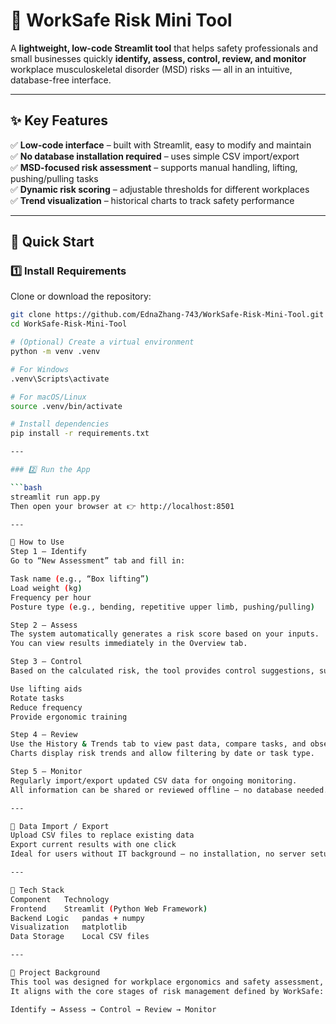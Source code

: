 # 🦺 WorkSafe Risk Mini Tool

A **lightweight, low-code Streamlit tool** that helps safety professionals and small businesses quickly **identify, assess, control, review, and monitor** workplace musculoskeletal disorder (MSD) risks — all in an intuitive, database-free interface.

---

## ✨ Key Features

✅ **Low-code interface** – built with Streamlit, easy to modify and maintain  
✅ **No database installation required** – uses simple CSV import/export  
✅ **MSD-focused risk assessment** – supports manual handling, lifting, pushing/pulling tasks  
✅ **Dynamic risk scoring** – adjustable thresholds for different workplaces  
✅ **Trend visualization** – historical charts to track safety performance  

---

## 🚀 Quick Start

### 1️⃣ Install Requirements

Clone or download the repository:

```bash
git clone https://github.com/EdnaZhang-743/WorkSafe-Risk-Mini-Tool.git
cd WorkSafe-Risk-Mini-Tool

# (Optional) Create a virtual environment
python -m venv .venv

# For Windows
.venv\Scripts\activate

# For macOS/Linux
source .venv/bin/activate

# Install dependencies
pip install -r requirements.txt

---

### 2️⃣ Run the App

```bash
streamlit run app.py
Then open your browser at 👉 http://localhost:8501

---

🧭 How to Use
Step 1 – Identify
Go to “New Assessment” tab and fill in:

Task name (e.g., “Box lifting”)
Load weight (kg)
Frequency per hour
Posture type (e.g., bending, repetitive upper limb, pushing/pulling)

Step 2 – Assess
The system automatically generates a risk score based on your inputs.
You can view results immediately in the Overview tab.

Step 3 – Control
Based on the calculated risk, the tool provides control suggestions, such as:

Use lifting aids
Rotate tasks
Reduce frequency
Provide ergonomic training

Step 4 – Review
Use the History & Trends tab to view past data, compare tasks, and observe progress.
Charts display risk trends and allow filtering by date or task type.

Step 5 – Monitor
Regularly import/export updated CSV data for ongoing monitoring.
All information can be shared or reviewed offline — no database needed.

---

💾 Data Import / Export
Upload CSV files to replace existing data
Export current results with one click
Ideal for users without IT background — no installation, no server setup

---

🧩 Tech Stack
Component	Technology
Frontend	Streamlit (Python Web Framework)
Backend Logic	pandas + numpy
Visualization	matplotlib
Data Storage	Local CSV files

---

🧠 Project Background
This tool was designed for workplace ergonomics and safety assessment, helping identify and control manual handling risks such as lifting, pushing, and repetitive motion tasks.
It aligns with the core stages of risk management defined by WorkSafe:

Identify → Assess → Control → Review → Monitor
